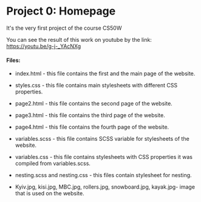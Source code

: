 # Project 0: Homepage

It's the very first project of the course CS50W

You can see the result of this work on youtube by the link: https://youtu.be/g-j-_YAcNXg

#### Files:
- index.html - this file contains the first and the main page of the website.
- styles.css - this file contains main stylesheets with different CSS properties.
- page2.html - this file contains the second page of the website.
- page3.html - this file contains the third page of the website.
- page4.html - this file contains the fourth page of the website.
- variables.scss - this file contains SCSS variable for stylesheets of the website.
- variables.css - this file contains stylesheets with CSS properties it was compiled from variables.scss.
- nesting.scss and nesting.css - this files contain stylesheet for nesting.

- Kyiv.jpg, kisi.jpg, MBC.jpg, rollers.jpg, snowboard.jpg, kayak.jpg- image that is used on the website. 
